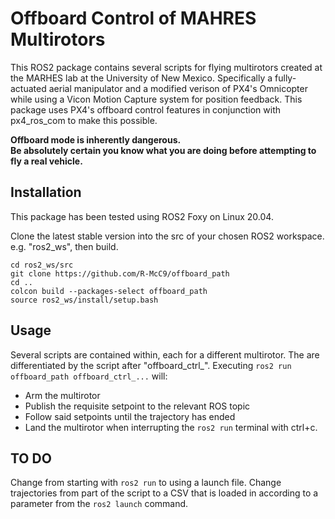 # Offboard Control of MAHRES Multirotors

This ROS2 package contains several scripts for flying multirotors created at the MARHES lab at the University of New Mexico. Specifically a fully-actuated aerial manipulator and a modified verison of PX4's Omnicopter while using a Vicon Motion Capture system for position feedback. This package uses PX4's offboard control features in conjunction with px4_ros_com to make this possible.

**Offboard mode is inherently dangerous. <br>
Be absolutely certain you know what you are doing before attempting to fly a real vehicle.**

## Installation
This package has been tested using ROS2 Foxy on Linux 20.04.

Clone the latest stable version into the src of your chosen ROS2 workspace. e.g. "ros2_ws", then build.

```
cd ros2_ws/src
git clone https://github.com/R-McC9/offboard_path
cd ..
colcon build --packages-select offboard_path
source ros2_ws/install/setup.bash
```

## Usage

Several scripts are contained within, each for a different multirotor. The are differentiated by the script after "offboard_ctrl_".
Executing ```ros2 run offboard_path offboard_ctrl_...``` will:
- Arm the multirotor
- Publish the requisite setpoint to the relevant ROS topic
- Follow said setpoints until the trajectory has ended
- Land the multirotor when interrupting the ```ros2 run``` terminal with ctrl+c.

## TO DO
Change from starting with ```ros2 run``` to using a launch file.
Change trajectories from part of the script to a CSV that is loaded in according to a parameter from the ```ros2 launch``` command.
